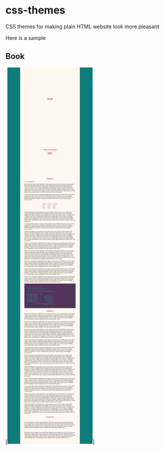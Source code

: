 # css-themes
CSS themes for making plain HTML website look more pleasant

Here is a sample

## Book
[<img src="book/screenshot.png">]
